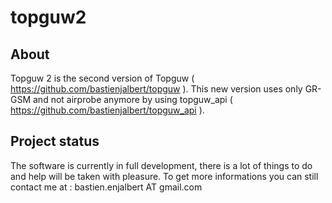 # topguw2

## About
Topguw 2 is the second version of Topguw ( https://github.com/bastienjalbert/topguw ). This new version uses only GR-GSM and not airprobe anymore by using topguw_api ( https://github.com/bastienjalbert/topguw_api ).

## Project status 
The software is currently in full development, there is a lot of things to do and help will be taken with pleasure. To get more informations you can still contact me at : bastien.enjalbert AT gmail.com
